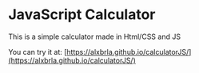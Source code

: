 # JavaScript Calculator

This is a simple calculator made in Html/CSS and JS

You can try it at: [https://alxbrla.github.io/calculatorJS/](https://alxbrla.github.io/calculatorJS/)
